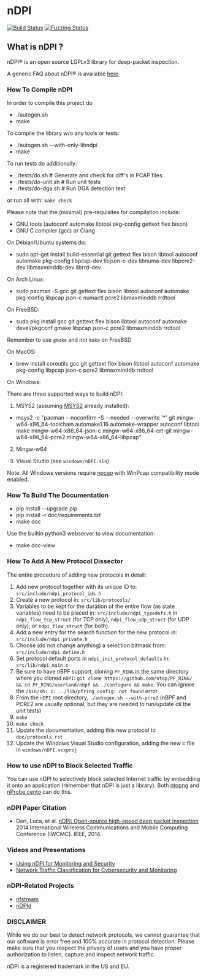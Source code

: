 # nDPI

[![Build Status](https://img.shields.io/github/actions/workflow/status/ntop/nDPI/build.yml?branch=dev&logo=github)](https://github.com/ntop/nDPI/actions?query=workflow%3ABuild)
[![Fuzzing Status](https://oss-fuzz-build-logs.storage.googleapis.com/badges/ndpi.svg)](https://bugs.chromium.org/p/oss-fuzz/issues/list?sort=-opened&can=1&q=proj:ndpi)

## What is nDPI ?

nDPI® is an open source LGPLv3 library for deep-packet inspection.

A generic FAQ about nDPI® is available [here](https://github.com/ntop/nDPI/blob/dev/doc/FAQ.md)

### How To Compile nDPI

In order to compile this project do

- ./autogen.sh
- make

To compile the library w/o any tools or tests:

- ./autogen.sh --with-only-libndpi
- make

To run tests do additionally:

- ./tests/do.sh # Generate and check for diff's in PCAP files
- ./tests/do-unit.sh # Run unit tests
- ./tests/do-dga.sh # Run DGA detection test

or run all with: `make check`

Please note that the (minimal) pre-requisites for compilation include:
- GNU tools (autoconf automake libtool pkg-config gettext flex bison)
- GNU C compiler (gcc) or Clang

On Debian/Ubuntu systems do:
- sudo apt-get install build-essential git gettext flex bison libtool autoconf automake pkg-config libpcap-dev libjson-c-dev libnuma-dev libpcre2-dev libmaxminddb-dev librrd-dev

On Arch Linux:
- sudo pacman -S gcc git gettext flex bison libtool autoconf automake pkg-config libpcap json-c numactl pcre2 libmaxminddb rrdtool

On FreeBSD:
- sudo pkg install gcc git gettext flex bison libtool autoconf automake devel/pkgconf gmake libpcap json-c pcre2 libmaxminddb rrdtool

Remember to use `gmake` and not `make` on FreeBSD

On MacOS:
- brew install coreutils gcc git gettext flex bison libtool autoconf automake pkg-config libpcap json-c pcre2 libmaxminddb rrdtool

On Windows:

There are three supported ways to build nDPI:

1. MSYS2 (assuming [MSYS2](https://www.msys2.org/) already installed):
  - msys2 -c "pacman --noconfirm -S --needed --overwrite '\*' git mingw-w64-x86\_64-toolchain automake1.16 automake-wrapper autoconf libtool make mingw-w64-x86\_64-json-c mingw-w64-x86\_64-crt-git mingw-w64-x86\_64-pcre2 mingw-w64-x86\_64-libpcap"

2. Mingw-w64

3. Visual Studio (see `windows/nDPI.sln`)

Note: All Windows versions require [npcap](https://npcap.com/#download) with WinPcap compatibility mode enabled.

### How To Build The Documentation

- pip install --upgrade pip
- pip install -r doc/requirements.txt
- make doc

Use the builtin python3 webserver to view documentation:
- make doc-view

### How To Add A New Protocol Dissector

The entire procedure of adding new protocols in detail:

1. Add new protocol together with its unique ID to: `src/include/ndpi_protocol_ids.h`
2. Create a new protocol in: `src/lib/protocols/`
3. Variables to be kept for the duration of the entire flow (as state variables) need to be placed in: `src/include/ndpi_typedefs.h` in `ndpi_flow_tcp_struct` (for TCP only), `ndpi_flow_udp_struct` (for UDP only), or `ndpi_flow_struct` (for both).
4. Add a new entry for the search function for the new protocol in: `src/include/ndpi_private.h`
5. Choose (do not change anything) a selection bitmask from: `src/include/ndpi_define.h`
6. Set protocol default ports in `ndpi_init_protocol_defaults` in: `src/lib/ndpi_main.c`
7. Be sure to have nBPF support, cloning `PF_RING` in the same directory where you cloned `nDPI`: `git clone https://github.com/ntop/PF_RING/ && cd PF_RING/userland/nbpf && ./configure && make`. You can ignore the `/bin/sh: 1: ../lib/pfring_config: not found` error
8. From the `nDPI` root directory, `./autogen.sh --with-pcre2` (nBPF and PCRE2 are usually optional, but they are needed to run/update *all* the unit tests)
9. `make`
10. `make check`
11. Update the documentation, adding this new protocol to `doc/protocols.rst`
12. Update the Windows Visual Studio configuration, adding the new c file in `windows/nDPI.vcxproj`

### How to use nDPI to Block Selected Traffic

You can use nDPI to selectively block selected Internet traffic by embedding it onto an application (remember that nDPI is just a library). Both [ntopng](https://github.com/ntop/ntopng) and [nProbe cento](http://www.ntop.org/products/netflow/nprobe-cento/) can do this.

### nDPI Paper Citation

- Deri, Luca, et al. [nDPI: Open-source high-speed deep packet inspection](http://luca.ntop.org/nDPI.pdf) 2014 International Wireless Communications and Mobile Computing Conference (IWCMC). IEEE, 2014.

### Videos and Presentations

- [Using nDPI for Monitoring and Security](https://archive.fosdem.org/2021/schedule/event/nemondpi/)
- [Network Traffic Classification for Cybersecurity and Monitoring](https://fosdem.org/2022/schedule/event/using_ndpi_to_efficiently_classify_network_traffic/)

### nDPI-Related Projects

- [nfstream](https://github.com/aouinizied/nfstream)
- [nDPId](https://github.com/utoni/nDPId)

### DISCLAIMER

While we do our best to detect network protocols, we cannot guarantee that our software is error free and 100% accurate in protocol detection. Please make sure that you respect the privacy of users and you have proper authorization to listen, capture and inspect network traffic.

nDPI is a registered trademark in the US and EU.

[ntopng_logo]: https://camo.githubusercontent.com/0f789abcef232035c05e0d2e82afa3cc3be46485/687474703a2f2f7777772e6e746f702e6f72672f77702d636f6e74656e742f75706c6f6164732f323031312f30382f6e746f706e672d69636f6e2d313530783135302e706e67

[ntop_logo]: https://camo.githubusercontent.com/58e2a1ecfff62d8ecc9d74633bd1013f26e06cba/687474703a2f2f7777772e6e746f702e6f72672f77702d636f6e74656e742f75706c6f6164732f323031352f30352f6e746f702e706e67
